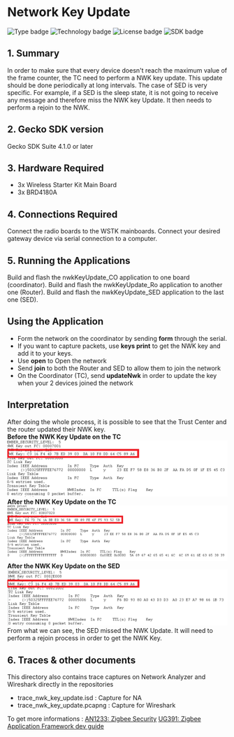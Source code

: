 # Network Key Update
![Type badge](https://img.shields.io/badge/Type-Virtual%20application-green)
![Technology badge](https://img.shields.io/badge/Technology-Zigbee-green)
![License badge](https://img.shields.io/badge/License-Zlib-green)
![SDK badge](https://img.shields.io/badge/SDK-v4.1.0-green)

## 1. Summary
In order to make sure that every device doesn't reach the maximum value of the frame counter, the TC need to perform a NWK key update. 
This update should be done periodically at long intervals. The case of SED is very specific. For example, if a SED is the sleep state, it is not going to receive any message and therefore miss the NWK key Update. It then needs to perform a rejoin to the NWK. 

## 2. Gecko SDK version
Gecko SDK Suite 4.1.0 or later
## 3. Hardware Required
* 3x Wireless Starter Kit Main Board 
* 3x BRD4180A
## 4. Connections Required
Connect the radio boards to the WSTK mainboards. Connect your desired gateway device via serial connection to a computer. 

## 5. Running the Applications
Build and flash the nwkKeyUpdate_CO application to one board (coordinator).
Build and flash the nwkKeyUpdate_Ro application to another one (Router).
Build and flash the nwkKeyUpdate_SED application to the last one (SED).

## Using the Application
* Form the network on the coordinator by sending **form** through the serial.
* If you want to capture packets, use **keys print** to get the NWK key and add it to your keys.
* Use **open** to Open the network
* Send **join** to both the Router and SED to allow them to join the network
* On the Coordinator (TC), send **updateNwk** in order to update the key when your 2 devices joined the network

## Interpretation
After doing the whole process, it is possible to see that the Trust Center and the router updated their NWK key.\
**Before the NWK Key Update on the TC**
![alt text](doc/TCKeysPrintBeforeUpdate.PNG "Keys Print TC after Update")\
**After the NWK Key Update on the TC**\
![alt text](doc/TCKeysPrintAfterUpdate.PNG "Keys Print TC after Update")\
**After the NWK Key Update on the SED**\
![alt text](doc/SEDKeysPrintAfterUpdate.PNG "Keys Print SED after Update")\
From what we can see, the SED missed the NWK Update. It will need to perform a rejoin process in order to get the NWK Key.

## 6. Traces & other documents
This directory also contains trace captures on Network Analyzer and Wireshark directly in the repositories
* trace_nwk_key_update.isd : Capture for NA
* trace_nwk_key_update.pcapng : Capture for Wireshark   

To get more informations : [AN1233: Zigbee Security](https://www.silabs.com/documents/public/application-notes/an1233-zigbee-security.pdf)
[UG391: Zigbee Application Framework dev guide](https://www.silabs.com/documents/public/user-guides/ug391-zigbee-app-framework-dev-guide.pdf)